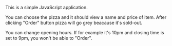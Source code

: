 This is a simple JavaScript application. 

You can choose the pizza and it should view a name and price of item.
After clicking "Order" button pizza will go grey beacause it's sold-out.

You can change opening hours. If for example it's 10pm and closing time is set to 9pm, you won't be able to "Order".
